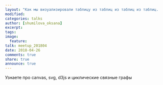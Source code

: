 ```yaml
---
layout: "Как мы визуализировали таблицу из таблиц из таблиц из таблиц..."
modified:
categories: talks
author: [shumilova_oksana]
excerpt:
tags:
image:
  feature:
talk: meetup_201804
date: 2018-04-26
comments: true
share: true
announce: true
---
```


Узнаете про canvas, svg, d3js и циклические связные графы